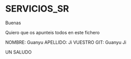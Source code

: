 # SERVICIOS_SR

Buenas 

Quiero que os apunteis todos en este fichero 

NOMBRE: Guanyu 
APELLIDO: Ji
VUESTRO GIT: Guanyu Ji


UN SALUDO 




